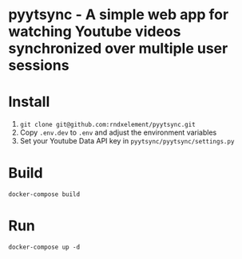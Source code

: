# pyytsync - A simple web app for watching Youtube videos synchronized over multiple user sessions

# Install

1. `git clone git@github.com:rndxelement/pyytsync.git`
2. Copy `.env.dev` to `.env` and adjust the environment variables
3. Set your Youtube Data API key in `pyytsync/pyytsync/settings.py`

# Build

`docker-compose build`

# Run 

`docker-compose up -d`
